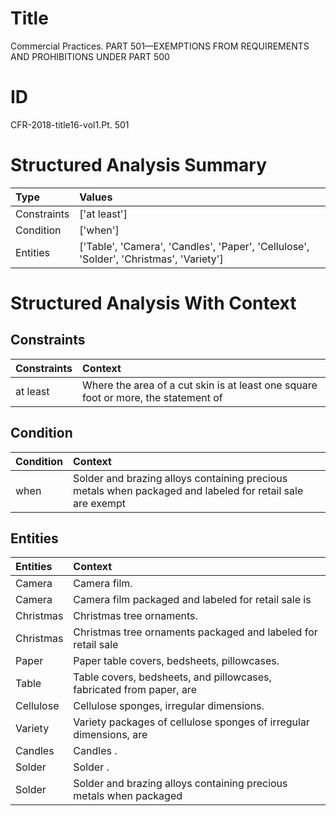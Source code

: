 # Title

 Commercial Practices. PART 501—EXEMPTIONS FROM REQUIREMENTS AND PROHIBITIONS UNDER PART 500


# ID

 CFR-2018-title16-vol1.Pt. 501


# Structured Analysis Summary

| Type        | Values                                                                                 |
|:------------|:---------------------------------------------------------------------------------------|
| Constraints | ['at least']                                                                           |
| Condition   | ['when']                                                                               |
| Entities    | ['Table', 'Camera', 'Candles', 'Paper', 'Cellulose', 'Solder', 'Christmas', 'Variety'] |


# Structured Analysis With Context

 


## Constraints

| Constraints   | Context                                                                             |
|:--------------|:------------------------------------------------------------------------------------|
| at least      | Where the area of a cut skin is  at least one square foot or more, the statement of |


## Condition

| Condition   | Context                                                                                                    |
|:------------|:-----------------------------------------------------------------------------------------------------------|
| when        | Solder and brazing alloys containing precious metals  when packaged and labeled for retail sale are exempt |


## Entities

| Entities   | Context                                                              |
|:-----------|:---------------------------------------------------------------------|
| Camera     | Camera  film.                                                        |
| Camera     | Camera film packaged and labeled for retail sale is                  |
| Christmas  | Christmas  tree ornaments.                                           |
| Christmas  | Christmas tree ornaments packaged and labeled for retail sale        |
| Paper      | Paper  table covers, bedsheets, pillowcases.                         |
| Table      | Table covers, bedsheets, and pillowcases, fabricated from paper, are |
| Cellulose  | Cellulose  sponges, irregular dimensions.                            |
| Variety    | Variety packages of cellulose sponges of irregular dimensions, are   |
| Candles    | Candles .                                                            |
| Solder     | Solder .                                                             |
| Solder     | Solder and brazing alloys containing precious metals when packaged   |


